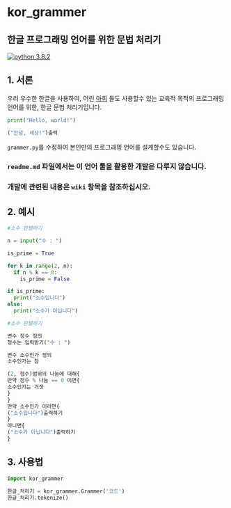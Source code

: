 # kor_grammer
## 한글 프로그래밍 언어를 위한 문법 처리기

[![python 3.8.2](http://img.shields.io/badge/-LinkedIn-0072b1?style=flat&link=https://img.shields.io/badge/python-3.8.2-brightgreen)](https://img.shields.io/badge/python-3.8.2-brightgreen)

## 1. 서론
우리 우수한 한글을 사용하여, 어린 [아희](http://puzzlet.org/doc/aheui/jsaheui_ko.html) 들도 사용할수 있는 교육적 목적의 프로그래밍 언어를 위한, 한글 문법 처리기입니다.

```python
print("Hello, world!")
```

```python
("안녕, 세상!")출력
```

`grammer.py`를 수정하여 본인만의 프로그래밍 언어를 설계할수도 있습니다.


### `readme.md` 파일에서는 이 언어 툴을 활용한 개발은 다루지 않습니다.

### 개발에 관련된 내용은 `wiki` 항목을 참조하십시오.


## 2. 예시

```python
#소수 판별하기

n = input("수 : ")

is_prime = True

for k in range(2, n):
  if n % k == 0:
    is_prime = False

if is_prime:
  print("소수입니다")
else:
  print("소수가 아닙니다")
```

```python
#소수 판별하기

변수 정수 정의
정수는 입력받기("수 : ")

변수 소수인가 정의
소수인가는 참

(2, 정수)범위의 나눔에 대해{
만약 정수 % 나눔 == 0 이면{
소수인가는 거짓
}
}
만약 소수인가 이라면{
("소수입니다")출력하기
}
아니면{
("소수가 아닙니다")출력하기
}
```
## 3. 사용법
```python
import kor_grammer

한글_처리기 = kor_grammer.Grammer('코드')
한글_처리기.tokenize()
```



